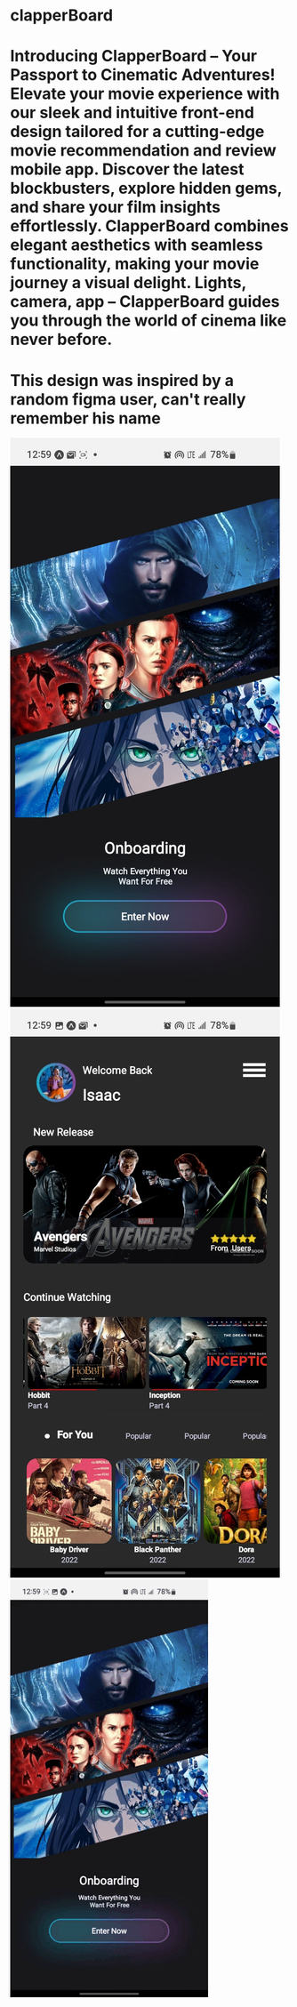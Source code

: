 # clapperBoard

# Introducing ClapperBoard – Your Passport to Cinematic Adventures! Elevate your movie experience with our sleek and intuitive front-end design tailored for a cutting-edge movie recommendation and review mobile app. Discover the latest blockbusters, explore hidden gems, and share your film insights effortlessly. ClapperBoard combines elegant aesthetics with seamless functionality, making your movie journey a visual delight. Lights, camera, app – ClapperBoard guides you through the world of cinema like never before.

# This design was inspired by a random figma user, can't really remember his name

![App Demo](assets/img1.jpg)
![App Demo](assets/img2.jpg)
![Alt text](assets/screenRec.gif) 